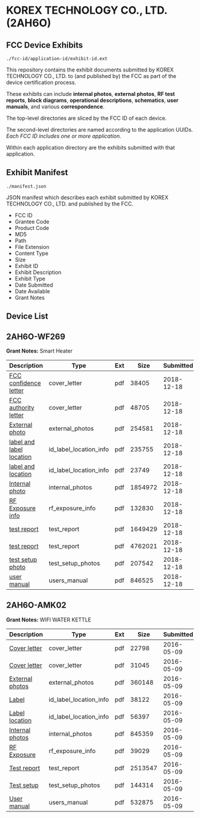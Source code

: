 # KOREX TECHNOLOGY CO., LTD. (2AH6O)
## FCC Device Exhibits

```
./fcc-id/application-id/exhibit-id.ext
```

This repository contains the exhibit documents submitted by KOREX TECHNOLOGY CO., LTD. to (and published by) the FCC as part of the device certification process.

These exhibits can include **internal photos**, **external photos**, **RF test reports**, **block diagrams**, **operational descriptions**, **schematics**, **user manuals**, and various **correspondence**.

The top-level directories are sliced by the FCC ID of each device.

The second-level directories are named according to the application UUIDs. *Each FCC ID includes one or more application.*

Within each application directory are the exhibits submitted with that application. 

## Exhibit Manifest

```
./manifest.json
```

JSON manifest which describes each exhibit submitted by KOREX TECHNOLOGY CO., LTD. and published by the FCC.

- FCC ID
- Grantee Code
- Product Code
- MD5
- Path
- File Extension
- Content Type
- Size
- Exhibit ID
- Exhibit Description
- Exhibit Type
- Date Submitted
- Date Available
- Grant Notes

## Device List
## 2AH6O-WF269
**Grant Notes:** Smart Heater

| Description | Type | Ext | Size | Submitted | Available |
| ----------- | ---- | --- | ---- | --------- | --------- |
| [FCC confidence letter](2AH6O-WF269/e2d2b94c6fb7d761bc4e247d5c3a9d2d/4109447.pdf) | cover_letter | pdf | 38405 | 2018-12-18 | 2018-12-18 |
| [FCC authority letter](2AH6O-WF269/e2d2b94c6fb7d761bc4e247d5c3a9d2d/4109448.pdf) | cover_letter | pdf | 48705 | 2018-12-18 | 2018-12-18 |
| [External photo](2AH6O-WF269/e2d2b94c6fb7d761bc4e247d5c3a9d2d/4109449.pdf) | external_photos | pdf | 254581 | 2018-12-18 | 2018-12-18 |
| [label and label location](2AH6O-WF269/e2d2b94c6fb7d761bc4e247d5c3a9d2d/4109451.pdf) | id_label_location_info | pdf | 235755 | 2018-12-18 | 2018-12-18 |
| [label and location](2AH6O-WF269/e2d2b94c6fb7d761bc4e247d5c3a9d2d/4109452.pdf) | id_label_location_info | pdf | 23749 | 2018-12-18 | 2018-12-18 |
| [Internal photo](2AH6O-WF269/e2d2b94c6fb7d761bc4e247d5c3a9d2d/4109450.pdf) | internal_photos | pdf | 1854972 | 2018-12-18 | 2018-12-18 |
| [RF Exposure info](2AH6O-WF269/e2d2b94c6fb7d761bc4e247d5c3a9d2d/4109459.pdf) | rf_exposure_info | pdf | 132830 | 2018-12-18 | 2018-12-18 |
| [test report](2AH6O-WF269/e2d2b94c6fb7d761bc4e247d5c3a9d2d/4109456.pdf) | test_report | pdf | 1649429 | 2018-12-18 | 2018-12-18 |
| [test report](2AH6O-WF269/e2d2b94c6fb7d761bc4e247d5c3a9d2d/4109457.pdf) | test_report | pdf | 4762021 | 2018-12-18 | 2018-12-18 |
| [test setup photo](2AH6O-WF269/e2d2b94c6fb7d761bc4e247d5c3a9d2d/4109455.pdf) | test_setup_photos | pdf | 207542 | 2018-12-18 | 2018-12-18 |
| [user manual](2AH6O-WF269/e2d2b94c6fb7d761bc4e247d5c3a9d2d/4109458.pdf) | users_manual | pdf | 846525 | 2018-12-18 | 2018-12-18 |
## 2AH6O-AMK02
**Grant Notes:** WIFI WATER KETTLE

| Description | Type | Ext | Size | Submitted | Available |
| ----------- | ---- | --- | ---- | --------- | --------- |
| [Cover letter](2AH6O-AMK02/b933ea7428451b5fd26cacfb46c19e85/2984016.pdf) | cover_letter | pdf | 22798 | 2016-05-09 | 2016-05-09 |
| [Cover letter](2AH6O-AMK02/b933ea7428451b5fd26cacfb46c19e85/2984017.pdf) | cover_letter | pdf | 31045 | 2016-05-09 | 2016-05-09 |
| [External photos](2AH6O-AMK02/b933ea7428451b5fd26cacfb46c19e85/2984018.pdf) | external_photos | pdf | 360148 | 2016-05-09 | 2016-05-09 |
| [Label](2AH6O-AMK02/b933ea7428451b5fd26cacfb46c19e85/2984019.pdf) | id_label_location_info | pdf | 38122 | 2016-05-09 | 2016-05-09 |
| [Label location](2AH6O-AMK02/b933ea7428451b5fd26cacfb46c19e85/2984020.pdf) | id_label_location_info | pdf | 56397 | 2016-05-09 | 2016-05-09 |
| [Internal photos](2AH6O-AMK02/b933ea7428451b5fd26cacfb46c19e85/2984021.pdf) | internal_photos | pdf | 845359 | 2016-05-09 | 2016-05-09 |
| [RF Exposure](2AH6O-AMK02/b933ea7428451b5fd26cacfb46c19e85/2984023.pdf) | rf_exposure_info | pdf | 39029 | 2016-05-09 | 2016-05-09 |
| [Test report](2AH6O-AMK02/b933ea7428451b5fd26cacfb46c19e85/2984026.pdf) | test_report | pdf | 2513547 | 2016-05-09 | 2016-05-09 |
| [Test setup](2AH6O-AMK02/b933ea7428451b5fd26cacfb46c19e85/2984027.pdf) | test_setup_photos | pdf | 144314 | 2016-05-09 | 2016-05-09 |
| [User manual](2AH6O-AMK02/b933ea7428451b5fd26cacfb46c19e85/2984028.pdf) | users_manual | pdf | 532875 | 2016-05-09 | 2016-05-09 |
